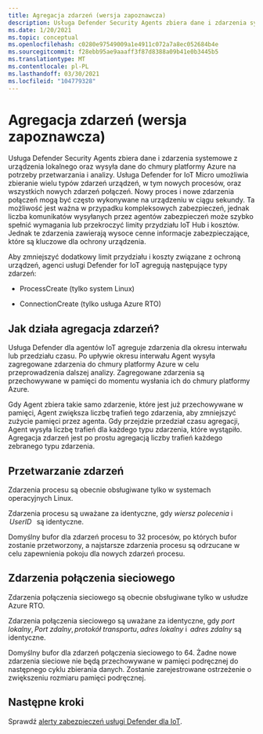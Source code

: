 ```yaml
---
title: Agregacja zdarzeń (wersja zapoznawcza)
description: Usługa Defender Security Agents zbiera dane i zdarzenia systemowe z urządzenia lokalnego oraz wysyła dane do chmury platformy Azure na potrzeby przetwarzania i analizy.
ms.date: 1/20/2021
ms.topic: conceptual
ms.openlocfilehash: c0280e97549009a1e4911c072a7a8ec052684b4e
ms.sourcegitcommit: f28ebb95ae9aaaff3f87d8388a09b41e0b3445b5
ms.translationtype: MT
ms.contentlocale: pl-PL
ms.lasthandoff: 03/30/2021
ms.locfileid: "104779328"
---
```

# <a name="event-aggregation-preview"></a>Agregacja zdarzeń (wersja zapoznawcza)

Usługa Defender Security Agents zbiera dane i zdarzenia systemowe z urządzenia lokalnego oraz wysyła dane do chmury platformy Azure na potrzeby przetwarzania i analizy. Usługa Defender for IoT Micro umożliwia zbieranie wielu typów zdarzeń urządzeń, w tym nowych procesów, oraz wszystkich nowych zdarzeń połączeń. Nowy proces i nowe zdarzenia połączeń mogą być często wykonywane na urządzeniu w ciągu sekundy. Ta możliwość jest ważna w przypadku kompleksowych zabezpieczeń, jednak liczba komunikatów wysyłanych przez agentów zabezpieczeń może szybko spełnić wymagania lub przekroczyć limity przydziału IoT Hub i kosztów. Jednak te zdarzenia zawierają wysoce cenne informacje zabezpieczające, które są kluczowe dla ochrony urządzenia. 

Aby zmniejszyć dodatkowy limit przydziału i koszty związane z ochroną urządzeń, agenci usługi Defender for IoT agregują następujące typy zdarzeń: 

- ProcessCreate (tylko system Linux) 

- ConnectionCreate (tylko usługa Azure RTO) 

## <a name="how-does-event-aggregation-work"></a>Jak działa agregacja zdarzeń? 

Usługa Defender dla agentów IoT agreguje zdarzenia dla okresu interwału lub przedziału czasu. Po upływie okresu interwału Agent wysyła zagregowane zdarzenia do chmury platformy Azure w celu przeprowadzenia dalszej analizy. Zagregowane zdarzenia są przechowywane w pamięci do momentu wysłania ich do chmury platformy Azure. 

Gdy Agent zbiera takie samo zdarzenie, które jest już przechowywane w pamięci, Agent zwiększa liczbę trafień tego zdarzenia, aby zmniejszyć zużycie pamięci przez agenta. Gdy przejdzie przedział czasu agregacji, Agent wysyła liczbę trafień dla każdego typu zdarzenia, które wystąpiło. Agregacja zdarzeń jest po prostu agregacją liczby trafień każdego zebranego typu zdarzenia. 

## <a name="process-events"></a>Przetwarzanie zdarzeń 

Zdarzenia procesu są obecnie obsługiwane tylko w systemach operacyjnych Linux. 

Zdarzenia procesu są uważane za identyczne, gdy *wiersz polecenia* i  *UserID*   są identyczne. 

Domyślny bufor dla zdarzeń procesu to 32 procesów, po których bufor zostanie przetworzony, a najstarsze zdarzenia procesu są odrzucane w celu zapewnienia pokoju dla nowych zdarzeń procesu.  

## <a name="network-connection-events"></a>Zdarzenia połączenia sieciowego 

Zdarzenia połączenia sieciowego są obecnie obsługiwane tylko w usłudze Azure RTO. 

Zdarzenia połączenia sieciowego są uważane za identyczne, gdy *port lokalny*, *Port zdalny*, *protokół transportu*, *adres lokalny* i  *adres zdalny* są identyczne. 

Domyślny bufor dla zdarzeń połączenia sieciowego to 64. Żadne nowe zdarzenia sieciowe nie będą przechowywane w pamięci podręcznej do następnego cyklu zbierania danych. Zostanie zarejestrowane ostrzeżenie o zwiększeniu rozmiaru pamięci podręcznej.

## <a name="next-steps"></a>Następne kroki

Sprawdź [alerty zabezpieczeń usługi Defender dla IoT](concept-security-alerts.md).
